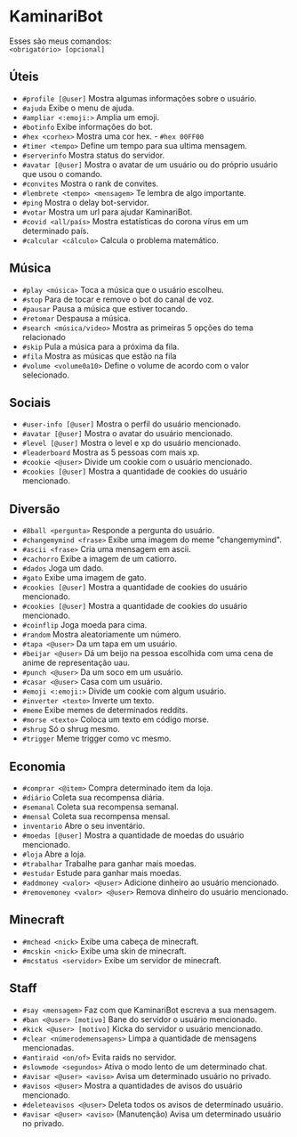 # KaminariBot

Esses são meus comandos:<br>
`<obrigatório> [opcional]`

## Úteis
- `#profile [@user]` Mostra algumas informações sobre o usuário.
- `#ajuda` Exibe o menu de ajuda.
- `#ampliar <:emoji:>` Amplia um emoji.
- `#botinfo` Exibe informações do bot.
- `#hex <corhex>` Mostra uma cor hex. - `#hex 00FF00`
- `#timer <tempo>` Define um tempo para sua ultima mensagem.
- `#serverinfo` Mostra status do servidor.
- `#avatar [@user]` Mostra o avatar de um usuário ou do próprio usuário que usou o comando.
- `#convites` Mostra o rank de convites.
- `#lembrete <tempo> <mensagem>` Te lembra de algo importante.
- `#ping` Mostra o delay bot-servidor.
- `#votar` Mostra um url para ajudar KaminariBot.
- `#covid <all/país>` Mostra estatísticas do corona vírus em um determinado país.
- `#calcular <cálculo>` Calcula o problema matemático.

## Música
 - `#play <música>` Toca a música que o usuário escolheu.
 - `#stop` Para de tocar e remove o bot do canal  de voz.
 - `#pausar` Pausa a música que estiver tocando.
 - `#retomar` Despausa a música.
 - `#search <música/video>` Mostra as primeiras 5 opções do tema relacionado
 - `#skip` Pula a música para a próxima da fila.
 - `#fila` Mostra as músicas que estão na fila
 - `#volume <volume0a10>` Define o volume de acordo com o valor selecionado.
 
## Sociais
 - `#user-info [@user]` Mostra o perfil do usuário mencionado.
 - `#avatar [@user]` Mostra o avatar do usuário mencionado.
 - `#level [@user]` Mostra o level e xp do usuário mencionado.
 - `#leaderboard` Mostra as 5 pessoas com mais xp.
 - `#cookie <@user>` Divide um cookie com o usuário mencionado.
 - `#cookies [@user]` Mostra a quantidade de cookies do usuário mencionado.
 
##  Diversão
- `#8ball <pergunta>` Responde a pergunta do usuário.
- `#changemymind <frase>` Exibe uma imagem do meme "changemymind".
- `#ascii <frase>` Cria uma mensagem em ascii.
- `#cachorro` Exibe a imagem de um catiorro.
- `#dados` Joga um dado.
- `#gato` Exibe uma imagem de gato.
- `#cookies [@user]` Mostra a quantidade de cookies do usuário mencionado.
- `#cookies [@user]` Mostra a quantidade de cookies do usuário mencionado.
- `#coinflip` Joga moeda para cima.
- `#random` Mostra aleatoriamente um número.
- `#tapa <@user>` Da um tapa em um usuário.
- `#beijar <@user>` Dá um beijo na pessoa escolhida com uma cena de anime de representação uau.
- `#punch <@user>` Da um soco em um usuário.
- `#casar <@user>` Casa com um usuário.
- `#emoji <:emoji:>` Divide um cookie com algum usuário.
- `#inverter <texto>` Inverte um texto.
- `#meme` Exibe memes de determinados reddits.
- `#morse <texto>` Coloca um texto em código morse.
- `#shrug` Só o shrug mesmo.
- `#trigger` Meme trigger como vc mesmo.

##  Economia
- `#comprar <@item>` Compra determinado item da loja.
- `#diário` Coleta sua recompensa diária.
- `#semanal` Coleta sua recompensa semanal.
- `#mensal` Coleta sua recompensa mensal.
- `inventario` Abre o seu inventário.
- `#moedas [@user]` Mostra a quantidade de moedas do usuário mencionado.
- `#loja` Abre a loja.
- `#trabalhar` Trabalhe para ganhar mais moedas.
- `#estudar` Estude para ganhar mais moedas.
- `#addmoney <valor> <@user>` Adicione dinheiro ao usuário mencionado.
- `#removemoney <valor> <@user>` Remova dinheiro do usuário mencionado.

##  Minecraft
- `#mchead <nick>` Exibe uma cabeça de minecraft.
- `#mcskin <nick>` Exibe uma skin de minecraft.
- `#mcstatus <servidor>` Exibe um servidor de minecraft.

##  Staff
- `#say <mensagem>` Faz com que KaminariBot escreva a sua mensagem.
- `#ban <@user> [motivo]` Bane do servidor o usuário mencionado.
- `#kick <@user> [motivo]` Kicka do servidor o usuário mencionado.
- `#clear <númerodemensagens>` Limpa a quantidade de mensagens mencionadas.
- `#antiraid <on/of>` Evita raids no servidor.
- `#slowmode <segundos>` Ativa o modo lento de um determinado chat.
- `#avisar <@user> <aviso>` Avisa um determinado usuário no privado.
- `#avisos <@user>` Mostra a quantidades de avisos do usuário mencionado.
- `#deleteavisos <@user>` Deleta todos os avisos de determinado usuário.
- `#avisar <@user> <aviso>` (Manutenção) Avisa um determinado usuário no privado.


 
 
